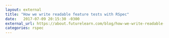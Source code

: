 ```yaml
---
layout: external
title: "How we write readable feature tests with RSpec"
date:   2017-07-09 20:15:30 -0300
external_url: https://about.futurelearn.com/blog/how-we-write-readable-feature-tests-with-rspec
categories: rspec
---
```

